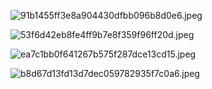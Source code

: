 ![91b1455ff3e8a904430dfbb096b8d0e6.jpeg](https://github.com/user-attachments/assets/c5cdceb5-1330-4331-9aa7-32f24d7206be)

![53f6d42eb8fe4ff9b7e8f359f96ff20d.jpeg](https://github.com/user-attachments/assets/6a72eb2f-79a7-41f0-bc91-005129aa59b3)

[]()![ea7c1bb0f641267b575f287dce13cd15.jpeg](https://github.com/user-attachments/assets/c19b85b1-4625-4bd3-a03e-6b0fcc816c46)

![b8d67d13fd13d7dec059782935f7c0a6.jpeg](https://github.com/user-attachments/assets/5507c451-ebeb-4d00-beab-ebf95b905be3)

